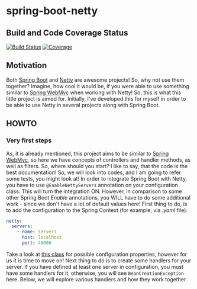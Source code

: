 # spring-boot-netty

## Build and Code Coverage Status
[![Build Status](https://travis-ci.org/kgusarov/spring-boot-netty.svg?branch=master)](https://travis-ci.org/kgusarov/spring-boot-netty)
[![Coverage](https://codecov.io/gh/kgusarov/spring-boot-netty/branch/master/graph/badge.svg)](https://codecov.io/gh/kgusarov/spring-boot-netty)

## Motivation
Both [Spring Boot](https://spring.io/projects/spring-boot) and [Netty](https://netty.io/) are 
awesome projects! So, why not use them together? Imagine, how cool it would be, if you were
able to use something similar to [Spring WebMvc](https://docs.spring.io/spring/docs/current/spring-framework-reference/web.html)
when working with Netty!
So, this is what this little project is aimed for. Initially, I've developed this for myself in order to be able
to use Netty in several projects along with Spring Boot. 

## HOWTO
### Very first steps
As, it is already mentioned, this project aims to be similar to [Spring WebMvc](https://docs.spring.io/spring/docs/current/spring-framework-reference/web.html),
so here we have concepts of controllers and handler methods, as well as filters. So, where should you start? I like to 
say, that the code is the best documentation! So, we will look into codes, and I am going to refer some tests, you might
look at! 
In order to integrate Spring Boot with Netty, you have to use `@EnableNettyServers` annotation on your configuration class.
This will turn the integration ON. However, in comparison to some other Spring Boot _Enable_ annotations, you 
WILL have to do some additional work - since we don't have a lot of default values here! First thing to do, is to add
the configuration to the Spring Context (for example, via _.yaml_ file):
```yaml
netty:
  servers:
    - name: server1
      host: localhost
      port: 40000
```   
Take a look at [this class](https://github.com/kgusarov/spring-boot-netty/blob/master/src/main/java/org/kgusarov/integration/spring/netty/configuration/SpringNettyConfigurationProperties.java)
for possible configuration properties, however for us it is time to move on! Next thing to do is to create some handlers
for your server. If you have defined at least one server in configuration, you must have some handlers for it, otherwise,
you will see `BeanCreationException` here. Below, we will explore various handlers and how they work together.